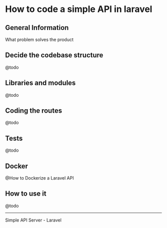 # How to code a simple API in laravel

## General Information

What problem solves the product

## Decide the codebase structure

@todo

## Libraries and modules

@todo

## Coding the routes

@todo 

## Tests 

@todo

## Docker

@How to Dockerize a Laravel API 

## How to use it 

@todo 

--- 
Simple API Server - Laravel 
